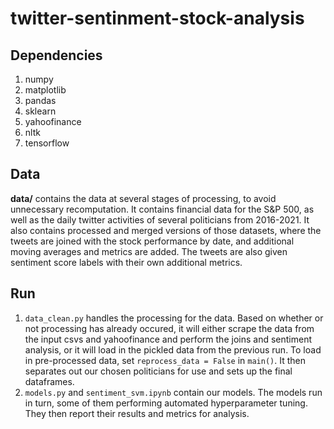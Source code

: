 # twitter-sentinment-stock-analysis

## Dependencies

1. numpy
2. matplotlib
3. pandas
4. sklearn
5. yahoofinance
6. nltk
7. tensorflow

## Data

**data/** contains the data at several stages of processing, to avoid unnecessary recomputation. It contains financial data for the S&P 500, as well as the daily twitter activities of several politicians from 2016-2021. It also contains processed and merged versions of those datasets, where the tweets are joined with the stock performance by date, and additional moving averages and metrics are added. The tweets are also given sentiment score labels with their own additional metrics. 


## Run
1.  `data_clean.py` handles the processing for the data. Based on whether or not processing has already occured, it will either scrape the data from the input csvs and yahoofinance and perform the joins and sentiment analysis, or it will load in the pickled data from the previous run. To load in pre-processed data, set `reprocess_data = False` in `main()`. It then separates out our chosen politicians for use and sets up the final dataframes.
2.  `models.py` and `sentiment_svm.ipynb` contain our models. The models run in turn, some of them performing automated hyperparameter tuning. They then report their results and metrics for analysis.
